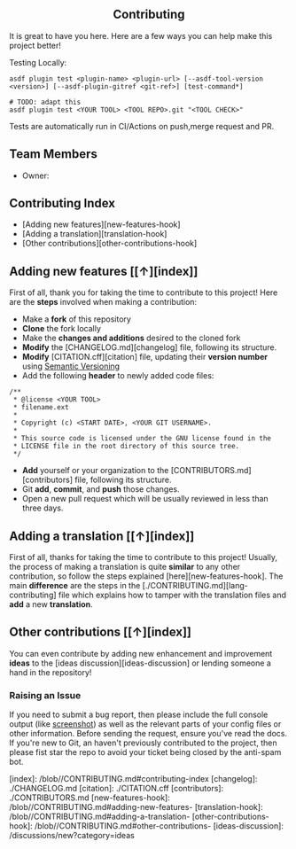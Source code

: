 <h2 align="center">Contributing</h2>
<!--  TODO: review and adopt the content -->

It is great to have you here. Here are a few ways you can help make this project better!

Testing Locally:

```shell
asdf plugin test <plugin-name> <plugin-url> [--asdf-tool-version <version>] [--asdf-plugin-gitref <git-ref>] [test-command*]

# TODO: adapt this
asdf plugin test <YOUR TOOL> <TOOL REPO>.git "<TOOL CHECK>"
```

Tests are automatically run in <GIT TYPE> CI/Actions on push,merge request and PR.

## Team Members

- Owner: [<YOUR GIT USERNAME>](<TOOL REPO>)

## Contributing Index

- [Adding new features][new-features-hook]
- [Adding a translation][translation-hook]
- [Other contributions][other-contributions-hook]

## Adding new features [[↑][index]]

First of all, thank you for taking the time to contribute to this project!
Here are the **steps** involved when making a contribution:

- Make a **fork** of this repository
- **Clone** the fork locally
- Make the **changes and additions** desired to the cloned fork
- **Modify** the [CHANGELOG.md][changelog] file, following its structure.
- **Modify** [CITATION.cff][citation] file, updating their **version number** using [Semantic Versioning](https://semver.org/spec/v2.0.0.html)
- Add the following **header** to newly added code files:

```
/**
 * @license <YOUR TOOL>
 * filename.ext
 *
 * Copyright (c) <START DATE>, <YOUR GIT USERNAME>.
 *
 * This source code is licensed under the GNU license found in the
 * LICENSE file in the root directory of this source tree.
 */
```

- **Add** yourself or your organization to the [CONTRIBUTORS.md][contributors] file, following its structure.
- Git **add**, **commit**, and **push** those changes.
- Open a new pull request which will be usually reviewed in less than three days.

## Adding a translation [[↑][index]]

First of all, thanks for taking the time to contribute to this project!
Usually, the process of making a translation is quite **similar** to any other contribution, so follow the steps explained [here][new-features-hook].
The main **difference** are the steps in the [./CONTRIBUTING.md][lang-contributing] file which explains how to tamper with the translation files and **add** a new **translation**.

## Other contributions [[↑][index]]

You can even contribute by adding new enhancement and improvement **ideas** to the [ideas discussion][ideas-discussion] or lending someone a hand in the repository!

### Raising an Issue

If you need to submit a bug report, then please include the full console output (like [screenshot](./assets/screenshots/sample-screenshot.jpg)) as well as the relevant parts of your config files or other information. Before sending the request, ensure you've read the docs. If you're new to Git, an haven't previously contributed to the project, then please fist star the repo to avoid your ticket being closed by the anti-spam bot.

[index]: <TOOL REPO>/blob/<PRIMARY BRANCH>/CONTRIBUTING.md#contributing-index
[changelog]: ./CHANGELOG.md
[citation]: ./CITATION.cff
[contributors]: ./CONTRIBUTORS.md
[new-features-hook]: <TOOL REPO>/blob/<PRIMARY BRANCH>/CONTRIBUTING.md#adding-new-features-
[translation-hook]: <TOOL REPO>/blob/<PRIMARY BRANCH>/CONTRIBUTING.md#adding-a-translation-
[other-contributions-hook]: <TOOL REPO>/blob/<PRIMARY BRANCH>/CONTRIBUTING.md#other-contributions-
[ideas-discussion]: <TOOL REPO>/discussions/new?category=ideas
